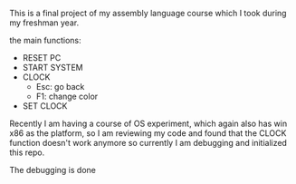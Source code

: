 This is a final project of my assembly language course which I took during my freshman year.

the main functions:
- RESET PC
- START SYSTEM
- CLOCK
  - Esc: go back
  - F1: change color
- SET CLOCK

Recently I am having a course of OS experiment, which again also has win x86 as the platform, so I am reviewing my code and found that the CLOCK function doesn't work anymore so currently I am debugging and initialized this repo.

The debugging is done
